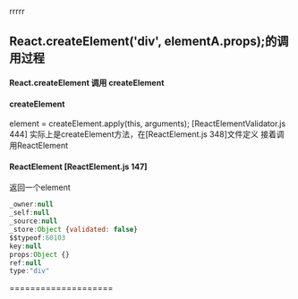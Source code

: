 rrrrr

## React.createElement('div', elementA.props);的调用过程

#### React.createElement 调用 createElement

#### createElement
  element = createElement.apply(this, arguments); [ReactElementValidator.js 444]   实际上是createElement方法，在[ReactElement.js 348]文件定义
  接着调用ReactElement
  
#### ReactElement [ReactElement.js 147] 
返回一个element 
```js
_owner:null
_self:null
_source:null
_store:Object {validated: false}
$$typeof:60103
key:null
props:Object {}
ref:null
type:"div"
```
====================





    
